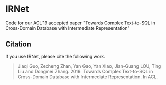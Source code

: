 # IRNet
Code for our ACL'19 accepted paper "Towards Complex Text-to-SQL in Cross-Domain Database with Intermediate Representation"

## Citation

If you use IRNet, please cite the following work.
> Jiaqi Guo, Zecheng Zhan, Yan Gao, Yan Xiao, Jian-Guang LOU, Ting Liu and Dongmei Zhang. 2019. Towards Complex Text-to-SQL in Cross-Domain Database with Intermediate Representation. In ACL.


